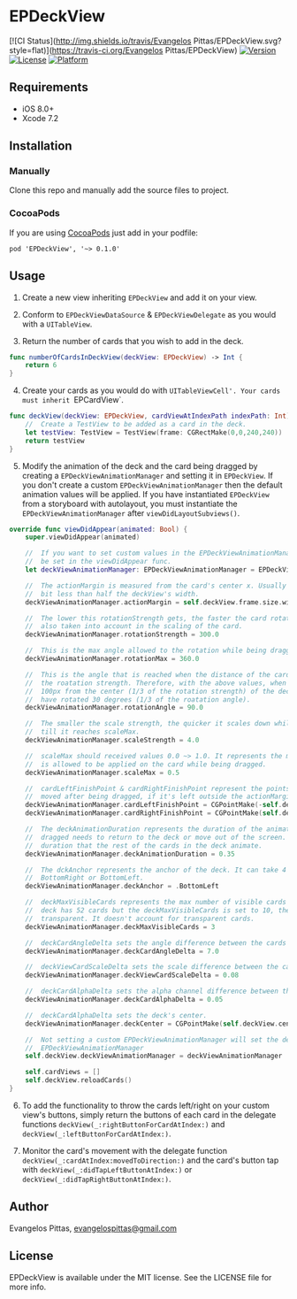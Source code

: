 # EPDeckView

[![CI Status](http://img.shields.io/travis/Evangelos Pittas/EPDeckView.svg?style=flat)](https://travis-ci.org/Evangelos Pittas/EPDeckView)
[![Version](https://img.shields.io/cocoapods/v/EPDeckView.svg?style=flat)](http://cocoapods.org/pods/EPDeckView)
[![License](https://img.shields.io/cocoapods/l/EPDeckView.svg?style=flat)](http://cocoapods.org/pods/EPDeckView)
[![Platform](https://img.shields.io/cocoapods/p/EPDeckView.svg?style=flat)](http://cocoapods.org/pods/EPDeckView)


## Requirements

- iOS 8.0+
- Xcode 7.2


## Installation

### Manually

Clone this repo and manually add the source files to project.

### CocoaPods
If you are using [CocoaPods](https://cocoapods.org) just add in your podfile:

`pod 'EPDeckView', '~> 0.1.0'`


## Usage
1) Create a new view inheriting `EPDeckView` and add it on your view.

2) Conform to `EPDeckViewDataSource` & `EPDeckViewDelegate` as you would with a `UITableView`.

3) Return the number of cards that you wish to add in the deck.

```swift
func numberOfCardsInDeckView(deckView: EPDeckView) -> Int {
    return 6
}
```

4) Create your cards as you would do with `UITableViewCell'. Your cards must inherit `EPCardView`.
```swift
func deckView(deckView: EPDeckView, cardViewAtIndexPath indexPath: Int) -> EPCardView {
    //  Create a TestView to be added as a card in the deck.
    let testView: TestView = TestView(frame: CGRectMake(0,0,240,240))
    return testView
}
```


5) Modify the animation of the deck and the card being dragged by creating a `EPDeckViewAnimationManager` and setting it in `EPDeckView`. If you don't create a custom `EPDeckViewAnimationManager` then the default animation values will be applied. If you have instantiated `EPDeckView` from a storyboard with autolayout, you must instantiate the `EPDeckViewAnimationManager` after `viewDidLayoutSubviews()`.

```swift
override func viewDidAppear(animated: Bool) {
    super.viewDidAppear(animated)

    //  If you want to set custom values in the EPDeckViewAnimationManager then it should
    //  be set in the viewDidAppear func.
    let deckViewAnimationManager: EPDeckViewAnimationManager = EPDeckViewAnimationManager(frame: self.deckView.frame)

    //  The actionMargin is measured from the card's center x. Usually it can be set to a 
    //  bit less than half the deckView's width.
    deckViewAnimationManager.actionMargin = self.deckView.frame.size.width / 2.2

    //  The lower this rotationStrength gets, the faster the card rotates. This value is 
    //  also taken into account in the scaling of the card.
    deckViewAnimationManager.rotationStrength = 300.0

    //  This is the max angle allowed to the rotation while being dragged.
    deckViewAnimationManager.rotationMax = 360.0

    //  This is the angle that is reached when the distance of the card from the center equals
    //  the roatation strength. Therefore, with the above values, when the card is distanced
    //  100px from the center (1/3 of the rotation strength) of the deckView, the card will 
    //  have rotated 30 degrees (1/3 of the roatation angle).
    deckViewAnimationManager.rotationAngle = 90.0

    //  The smaller the scale strength, the quicker it scales down while the card is dragged, 
    //  till it reaches scaleMax.
    deckViewAnimationManager.scaleStrength = 4.0

    //  scaleMax should received values 0.0 ~> 1.0. It represents the max downscaling that 
    //  is allowed to be applied on the card while being dragged.
    deckViewAnimationManager.scaleMax = 0.5

    //  cardLeftFinishPoint & cardRightFinishPoint represent the points that the card will be 
    //  moved after being dragged, if it's left outside the actionMargin.
    deckViewAnimationManager.cardLeftFinishPoint = CGPointMake(-self.deckView.frame.width * 1.5, self.deckView.frame.height / 3.0)
    deckViewAnimationManager.cardRightFinishPoint = CGPointMake(self.deckView.frame.width * 1.5, self.deckView.frame.height / 3.0)

    //  The deckAnimationDuration represents the duration of the animation that the card being
    //  dragged needs to return to the deck or move out of the screen. It is also the animation
    //  duration that the rest of the cards in the deck animate.
    deckViewAnimationManager.deckAnimationDuration = 0.35

    //  The dckAnchor represents the anchor of the deck. It can take 4 values: TopLeft, TopRight,
    //  BottomRight or BottomLeft.
    deckViewAnimationManager.deckAnchor = .BottomLeft

    //  deckMaxVisibleCards represents the max number of visible cards in the deck. I.e. if the
    //  deck has 52 cards but the deckMaxVisibleCards is set to 10, then card 11 to 50 will be
    //  transparent. It doesn't account for transparent cards.
    deckViewAnimationManager.deckMaxVisibleCards = 3

    //  deckCardAngleDelta sets the angle difference between the cards in the deck.
    deckViewAnimationManager.deckCardAngleDelta = 7.0

    //  deckViewCardScaleDelta sets the scale difference between the cards in the deck.
    deckViewAnimationManager.deckViewCardScaleDelta = 0.08

    //  deckCardAlphaDelta sets the alpha channel difference between the cards in the deck.
    deckViewAnimationManager.deckCardAlphaDelta = 0.05

    //  deckCardAlphaDelta sets the deck's center.
    deckViewAnimationManager.deckCenter = CGPointMake(self.deckView.center.x, self.deckView.center.y - 40.0)

    //  Not setting a custom EPDeckViewAnimationManager will set the default value of an
    //  EPDeckViewAnimationManager
    self.deckView.deckViewAnimationManager = deckViewAnimationManager

    self.cardViews = []
    self.deckView.reloadCards()
}
```

6) To add the functionality to throw the cards left/right on your custom view's buttons, simply return the buttons of each card in the delegate functions `deckView(_:rightButtonForCardAtIndex:)` and `deckView(_:leftButtonForCardAtIndex:)`.

7) Monitor the card's movement with the delegate function `deckView(_:cardAtIndex:movedToDirection:)` and the card's button tap with `deckView(_:didTapLeftButtonAtIndex:)` or `deckView(_:didTapRightButtonAtIndex:)`.


## Author

Evangelos Pittas, evangelospittas@gmail.com

## License

EPDeckView is available under the MIT license. See the LICENSE file for more info.

